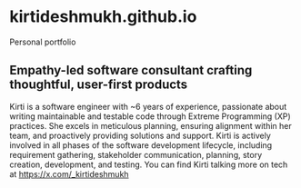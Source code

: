 # kirtideshmukh.github.io
Personal portfolio

Empathy-led software consultant crafting thoughtful, user-first products
------------------------------------------------------------------------
Kirti is a software engineer with ~6 years of experience, passionate about writing maintainable and testable code through Extreme Programming (XP) practices. She excels in meticulous planning, ensuring alignment within her team, and proactively providing solutions and support. Kirti is actively involved in all phases of the software development lifecycle, including requirement gathering, stakeholder communication, planning, story creation, development, and testing. You can find Kirti talking more on tech at https://x.com/_kirtideshmukh
